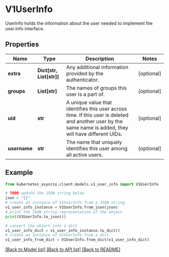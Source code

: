 # V1UserInfo

UserInfo holds the information about the user needed to implement the user.Info interface.

## Properties

Name | Type | Description | Notes
------------ | ------------- | ------------- | -------------
**extra** | **Dict[str, List[str]]** | Any additional information provided by the authenticator. | [optional] 
**groups** | **List[str]** | The names of groups this user is a part of. | [optional] 
**uid** | **str** | A unique value that identifies this user across time. If this user is deleted and another user by the same name is added, they will have different UIDs. | [optional] 
**username** | **str** | The name that uniquely identifies this user among all active users. | [optional] 

## Example

```python
from kubernetes_asyncio.client.models.v1_user_info import V1UserInfo

# TODO update the JSON string below
json = "{}"
# create an instance of V1UserInfo from a JSON string
v1_user_info_instance = V1UserInfo.from_json(json)
# print the JSON string representation of the object
print(V1UserInfo.to_json())

# convert the object into a dict
v1_user_info_dict = v1_user_info_instance.to_dict()
# create an instance of V1UserInfo from a dict
v1_user_info_from_dict = V1UserInfo.from_dict(v1_user_info_dict)
```
[[Back to Model list]](../README.md#documentation-for-models) [[Back to API list]](../README.md#documentation-for-api-endpoints) [[Back to README]](../README.md)


